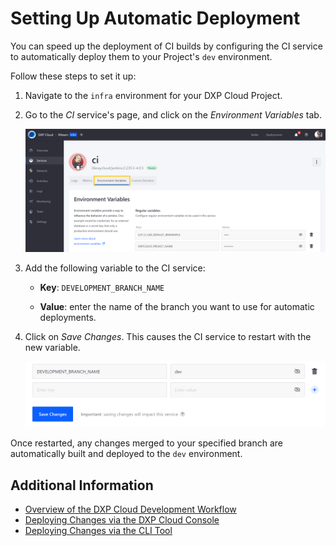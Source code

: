 # Setting Up Automatic Deployment

You can speed up the deployment of CI builds by configuring the CI service to automatically deploy them to your Project's `dev` environment.

Follow these steps to set it up:

1. Navigate to the `infra` environment for your DXP Cloud Project.

1. Go to the *CI* service's page, and click on the *Environment Variables* tab.

   ![Go to the CI service's page, and click on the Environment Variables tab](./setting-up-automatic-deployment/images/01.png)

1. Add the following variable to the CI service:

   * **Key**: `DEVELOPMENT_BRANCH_NAME`

   * **Value**: enter the name of the branch you want to use for automatic deployments.

1. Click on *Save Changes*. This causes the CI service to restart with the new variable.

   ![After adding the DEVELOPMENT_BRANCH_NAME variable, click on Save Changes.](./setting-up-automatic-deployment/images/02.png)

Once restarted, any changes merged to your specified branch are automatically built and deployed to the `dev` environment.

## Additional Information

* [Overview of the DXP Cloud Development Workflow](./overview-of-the-dxp-cloud-deployment-workflow.md)
* [Deploying Changes via the DXP Cloud Console](./deploying-changes-via-the-dxp-cloud-console.md)
* [Deploying Changes via the CLI Tool](./deploying-changes-via-the-cli-tool.md)
